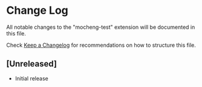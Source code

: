 # Change Log

All notable changes to the "mocheng-test" extension will be documented in this file.

Check [Keep a Changelog](http://keepachangelog.com/) for recommendations on how to structure this file.

## [Unreleased]

- Initial release